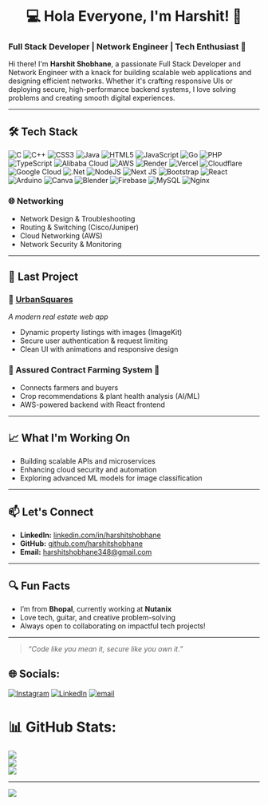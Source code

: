 <h1 align="center">💻 Hola Everyone, I'm Harshit! 👋</h1>


### Full Stack Developer | Network Engineer | Tech Enthusiast 🚀

Hi there! I'm **Harshit Shobhane**, a passionate Full Stack Developer and Network Engineer with a knack for building scalable web applications and designing efficient networks. Whether it's crafting responsive UIs or deploying secure, high-performance backend systems, I love solving problems and creating smooth digital experiences.

---

## 🛠 Tech Stack

![C](https://img.shields.io/badge/c-%2300599C.svg?style=for-the-badge&logo=c&logoColor=white) ![C++](https://img.shields.io/badge/c++-%2300599C.svg?style=for-the-badge&logo=c%2B%2B&logoColor=white) ![CSS3](https://img.shields.io/badge/css3-%231572B6.svg?style=for-the-badge&logo=css3&logoColor=white) ![Java](https://img.shields.io/badge/java-%23ED8B00.svg?style=for-the-badge&logo=openjdk&logoColor=white) ![HTML5](https://img.shields.io/badge/html5-%23E34F26.svg?style=for-the-badge&logo=html5&logoColor=white) ![JavaScript](https://img.shields.io/badge/javascript-%23323330.svg?style=for-the-badge&logo=javascript&logoColor=%23F7DF1E) ![Go](https://img.shields.io/badge/go-%2300ADD8.svg?style=for-the-badge&logo=go&logoColor=white) ![PHP](https://img.shields.io/badge/php-%23777BB4.svg?style=for-the-badge&logo=php&logoColor=white) ![TypeScript](https://img.shields.io/badge/typescript-%23007ACC.svg?style=for-the-badge&logo=typescript&logoColor=white) ![Alibaba Cloud](https://img.shields.io/badge/AlibabaCloud-%23FF6701.svg?style=for-the-badge&logo=alibabacloud&logoColor=white) ![AWS](https://img.shields.io/badge/AWS-%23FF9900.svg?style=for-the-badge&logo=amazon-aws&logoColor=white) ![Render](https://img.shields.io/badge/Render-%46E3B7.svg?style=for-the-badge&logo=render&logoColor=white) ![Vercel](https://img.shields.io/badge/vercel-%23000000.svg?style=for-the-badge&logo=vercel&logoColor=white) ![Cloudflare](https://img.shields.io/badge/Cloudflare-F38020?style=for-the-badge&logo=Cloudflare&logoColor=white) ![Google Cloud](https://img.shields.io/badge/GoogleCloud-%234285F4.svg?style=for-the-badge&logo=google-cloud&logoColor=white) ![.Net](https://img.shields.io/badge/.NET-5C2D91?style=for-the-badge&logo=.net&logoColor=white) ![NodeJS](https://img.shields.io/badge/node.js-6DA55F?style=for-the-badge&logo=node.js&logoColor=white) ![Next JS](https://img.shields.io/badge/Next-black?style=for-the-badge&logo=next.js&logoColor=white) ![Bootstrap](https://img.shields.io/badge/bootstrap-%238511FA.svg?style=for-the-badge&logo=bootstrap&logoColor=white) ![React](https://img.shields.io/badge/react-%2320232a.svg?style=for-the-badge&logo=react&logoColor=%2361DAFB) ![Arduino](https://img.shields.io/badge/-Arduino-00979D?style=for-the-badge&logo=Arduino&logoColor=white) ![Canva](https://img.shields.io/badge/Canva-%2300C4CC.svg?style=for-the-badge&logo=Canva&logoColor=white) ![Blender](https://img.shields.io/badge/blender-%23F5792A.svg?style=for-the-badge&logo=blender&logoColor=white) ![Firebase](https://img.shields.io/badge/firebase-a08021?style=for-the-badge&logo=firebase&logoColor=ffcd34) ![MySQL](https://img.shields.io/badge/mysql-4479A1.svg?style=for-the-badge&logo=mysql&logoColor=white) ![Nginx](https://img.shields.io/badge/nginx-%23009639.svg?style=for-the-badge&logo=nginx&logoColor=white)

### 🌐 Networking
- Network Design & Troubleshooting
- Routing & Switching (Cisco/Juniper)
- Cloud Networking (AWS)
- Network Security & Monitoring

---

## 🔐 Last Project

### 🔹 [UrbanSquares](https://urban-squares.vercel.app)
*A modern real estate web app*  
- Dynamic property listings with images (ImageKit)
- Secure user authentication & request limiting
- Clean UI with animations and responsive design

### 🔹 Assured Contract Farming System 🌾  
- Connects farmers and buyers
- Crop recommendations & plant health analysis (AI/ML)
- AWS-powered backend with React frontend

---

## 📈 What I'm Working On
- Building scalable APIs and microservices
- Enhancing cloud security and automation
- Exploring advanced ML models for image classification

---

## 📫 Let's Connect
- **LinkedIn:** [linkedin.com/in/harshitshobhane](https://linkedin.com/in/harshitshobhane)
- **GitHub:** [github.com/harshitshobhane](https://github.com/harshitshobhane)
- **Email:** harshitshobhane348@gmail.com

---

## 🔍 Fun Facts
- I’m from **Bhopal**, currently working at **Nutanix**
- Love tech, guitar, and creative problem-solving
- Always open to collaborating on impactful tech projects!

---

> *“Code like you mean it, secure like you own it.”*



## 🌐 Socials:
[![Instagram](https://img.shields.io/badge/Instagram-%23E4405F.svg?logo=Instagram&logoColor=white)](https://instagram.com/harshitshobhane) [![LinkedIn](https://img.shields.io/badge/LinkedIn-%230077B5.svg?logo=linkedin&logoColor=white)](https://linkedin.com/in/harshitshobhane) [![email](https://img.shields.io/badge/Email-D14836?logo=gmail&logoColor=white)](mailto:harshitshobhane348@gmail.com) 

# 📊 GitHub Stats:
![](https://github-readme-stats.vercel.app/api?username=itsharry135&theme=dark&hide_border=false&include_all_commits=false&count_private=false)<br/>
![](https://nirzak-streak-stats.vercel.app/?user=itsharry135&theme=dark&hide_border=false)<br/>
![](https://github-readme-stats.vercel.app/api/top-langs/?username=itsharry135&theme=dark&hide_border=false&include_all_commits=false&count_private=false&layout=compact)

---
[![](https://visitcount.itsvg.in/api?id=itsharry135&icon=0&color=0)](https://visitcount.itsvg.in)

<!-- Proudly created with GPRM ( https://gprm.itsvg.in ) -->
